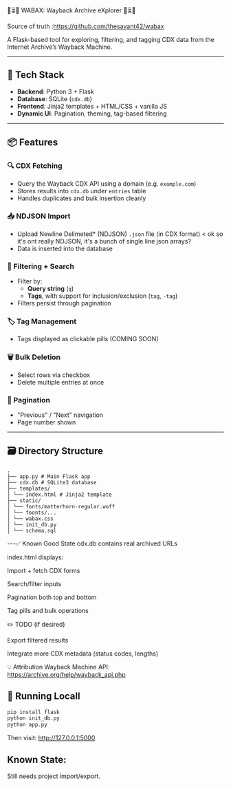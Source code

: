 🔎⏳📁 WABAX: Wayback Archive eXplorer 📁⏳🔎


Source of truth :https://github.com/thesavant42/wabax

A Flask-based tool for exploring, filtering, and tagging CDX data from the Internet Archive’s Wayback Machine.

---

## 🔧 Tech Stack

- **Backend**: Python 3 + Flask
- **Database**: SQLite (`cdx.db`)
- **Frontend**: Jinja2 templates + HTML/CSS + vanilla JS
- **Dynamic UI**: Pagination, theming, tag-based filtering

---

## 📦 Features

### 🔍 CDX Fetching
- Query the Wayback CDX API using a domain (e.g. `example.com`)
- Stores results into `cdx.db` under `entries` table
- Handles duplicates and bulk insertion cleanly

### 📥 NDJSON Import
- Upload Newline Delimeted* (NDJSON) `.json` file (in CDX format) < ok so it's ont really NDJSON, it's a bunch of single line json arrays?
- Data is inserted into the database

### 🧩 Filtering + Search
- Filter by:
  - **Query string** (`q`)
  - **Tags**, with support for inclusion/exclusion (`tag`, `-tag`)
- Filters persist through pagination

### 🏷️ Tag Management
- Tags displayed as clickable pills (COMING SOON)

### 🗑️ Bulk Deletion
- Select rows via checkbox
- Delete multiple entries at once

### 📄 Pagination
- "Previous" / "Next" navigation
- Page number shown

---

## 🗃 Directory Structure
```
.
├── app.py # Main Flask app
├── cdx.db # SQLite3 database
├── templates/
│ └── index.html # Jinja2 template
├── static/
│ └── fonts/matterhorn-regular.woff
│ └── foonts/...
│ └── wabax.css
│ └── init_db.py
│ └── schema.sql
```
---✅ Known Good State
cdx.db contains real archived URLs

index.html displays:

Import + fetch CDX forms

Search/filter inputs

Pagination both top and bottom

Tag pills and bulk operations

✏️ TODO (if desired)

Export filtered results

Integrate more CDX metadata (status codes, lengths)

💡 Attribution
Wayback Machine API: https://archive.org/help/wayback_api.php



## 🧪 Running Locall

```bash
pip install flask
python init_db.py
python app.py
```
Then visit: http://127.0.0.1:5000

## Known State:
Still needs project import/export.
